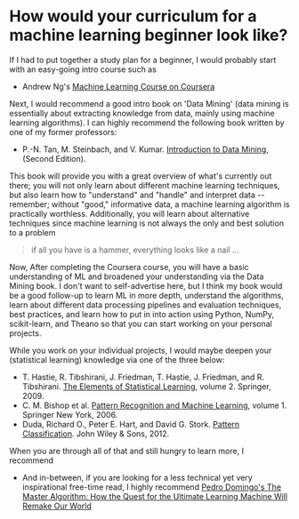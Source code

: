 # How would your curriculum for a machine learning beginner look like?
If I had to put together a study plan for a beginner, I would probably start with an easy-going intro course such as

- Andrew Ng's [Machine Learning Course on Coursera](https://www.coursera.org/learn/machine-learning)

Next, I would recommend a good intro book on 'Data Mining' (data mining is essentially about extracting knowledge from data, mainly using machine learning algorithms). I can highly recommend the following book written by one of my former professors:

- P.-N. Tan, M. Steinbach, and V. Kumar. [Introduction to Data Mining](https://www-users.cs.umn.edu/~kumar/dmbook/index.php), (Second Edition).

This book will provide you with a great overview of what's currently out there; you will not only learn about different machine learning techniques, but also learn how to "understand" and "handle" and interpret data -- remember; without "good," informative data, a machine learning algorithm is practically worthless. Additionally, you will learn about alternative techniques since machine learning is not always the only and best solution to a problem

> if all you have is a hammer, everything looks like a nail ...

Now, After completing the Coursera course, you will have a basic understanding of ML and broadened your understanding via the Data Mining book.
I don't want to self-advertise here, but I think my book would be a good follow-up to learn ML in more depth, understand the algorithms, learn about different data processing pipelines and evaluation techniques, best practices, and learn how to put in into action using Python, NumPy, scikit-learn, and Theano so that you can start working on your personal projects.

While you work on your individual projects, I would maybe deepen your (statistical learning) knowledge via one of the three below:


- T. Hastie, R. Tibshirani, J. Friedman, T. Hastie, J. Friedman, and R. Tibshirani. [The Elements of Statistical Learning](https://statweb.stanford.edu/~tibs/ElemStatLearn/), volume 2. Springer, 2009.
- C. M. Bishop et al. [Pattern Recognition and Machine Learning](https://www.springer.com/us/book/9780387310732), volume 1. Springer New York, 2006.
- Duda, Richard O., Peter E. Hart, and David G. Stork. [Pattern Classification](https://www.wiley.com/WileyCDA/WileyTitle/productCd-0471056693.html). John Wiley & Sons, 2012.

When you are through all of that and still hungry to learn more, I recommend


- And in-between, if you are looking for a less technical yet very inspirational free-time read, I highly recommend [Pedro Domingo's The Master Algorithm: How the Quest for the Ultimate Learning Machine Will Remake Our World](https://homes.cs.washington.edu/~pedrod/)
